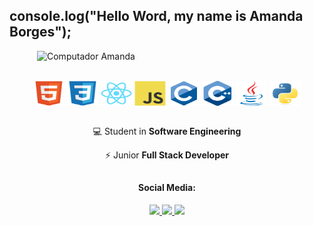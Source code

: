 ## console.log("Hello Word, my name is Amanda Borges");

<img src="https://user-images.githubusercontent.com/67706498/229945130-01f091bb-b014-40d1-a802-b1b1e52ed8fb.png" min-width="450px" max-width="4500px" width="460px" align="right" alt="Computador Amanda"/>

</br></br>
  <div>
  
  <div align="center" >
    <img align="center" alt="Amanda-Html" height="40" width="50" src="https://raw.githubusercontent.com/devicons/devicon/master/icons/html5/html5-original.svg">
    <img align="center" alt="Amanda-Css" height="40" width="50"  src="https://raw.githubusercontent.com/devicons/devicon/master/icons/css3/css3-original.svg">
    <img align="center" alt="Amanda-React" height="40" width="50" src="https://raw.githubusercontent.com/devicons/devicon/master/icons/react/react-original.svg">
    <img align="center" alt="Amanda-JavaScript" height="40" width="50"  src="https://raw.githubusercontent.com/devicons/devicon/master/icons/javascript/javascript-original.svg">
    <img align="center" alt="Amanda-C" height="40" width="50"  src="https://raw.githubusercontent.com/devicons/devicon/master/icons/c/c-original.svg">
    <img align="center" alt="Amanda-C++" height="40" width="50"  src="https://raw.githubusercontent.com/devicons/devicon/master/icons/cplusplus/cplusplus-original.svg">
    <img align="center" alt="Amanda-Java" height="40" width="50"  src="https://raw.githubusercontent.com/devicons/devicon/master/icons/java/java-original.svg">
    <img align="center" alt="Amanda-Python" height="40" width="50"  src="https://raw.githubusercontent.com/devicons/devicon/master/icons/python/python-original.svg">
  </div>
  
  <br> 
  
  <div align="center" >
    <p>💻 Student in <strong> Software Engineering </strong> </p>
    <p>⚡ Junior <strong> Full Stack Developer </strong></p>
  </div>
  
   ##

 <h4 align="center"> Social Media: </h4>
    
  <div align="center" > 
  <a href="https://www.instagram.com/amandadecassiaborges/" alt="INSTAGRAM">
  <img src="https://img.shields.io/badge/-Instagram-%23E4405F?style=for-the-badge&logo=Instagram&logoColor=ffffff&link=https://www.instagram.com/amandadecassiaborges"/>
  </a>
  
  
  <a href="mailto:amandaborgeses@gmail.com" alt="EMAIL"> 
  <img src="https://img.shields.io/badge/-Gmail-%23333?style=for-the-badge&logo=gmail&logoColor=white"/>
  </a>
    
  <a href="https://www.linkedin.com/in/amandadecassiaborges" alt="LINKEDIN">
  <img src="https://img.shields.io/badge/-Linkedin-%230077B5?style=for-the-badge&logo=Linkedin&logoColor=ffffff&link=https://www.linkedin.com/in/amandadecassiaborges"/>
  </a>
 
  </div>
 </div>
  
